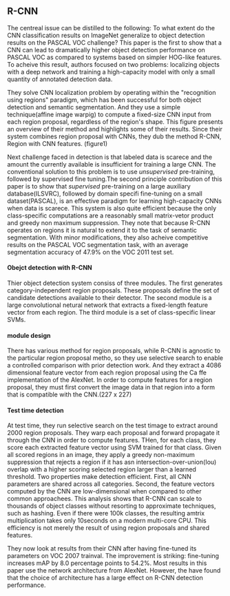 ## R-CNN

The centreal issue can be distilled to the following: To what extent do the CNN classification results on ImageNet generalize to object detection results on the PASCAL VOC challenge? This paper is the first to show that a CNN can lead to dramatically higher object detection performance on PASCAL VOC as compared to systems based on simpler HOG-like features. To acheive this result, authors focused on two problems: localizing objects with a deep network and training a high-capacity model with only a small quantity of annotated detection data.


They solve CNN localization problem by operating within the "recognition using regions" paradigm, which has been successful for both object detection and semantic segmentation. And they use a simple technique(affine image warpig) to compute a fixed-size CNN input from each region proposal, regardless of the region's shape. This figure presents an overview of their method and highlights some of their results. Since their system combines region proposal with CNNs, they dub the method R-CNN, Region with CNN features.
(figure1)

Next challenge faced in detection is that labeled data is scarece and the amount the currently available is insufficient for training a large CNN. The conventional solution to this problem is to use _unsupervised_ pre-training, followed by supervised fine tuning.The second principle contribution of this paper is to show that _supervised_ pre-training on a large auxiliary database(ILSVRC), followed by domain specifi fine-tuning on a small dataset(PASCAL), is an effective paradigm for learning high-capacity CNNs when data is scarece. This system is also quite efficient because the only class-specific computations are a reasonably small matrix-vetor product and greedy non maximum suppression. They note that because R-CNN operates on regions it is natural to extend it to the task of semantic segmentation. With minor modifications, they also acheive competitive results on the PASCAL VOC segmentation task, with an average segmentation accuracy of 47.9% on the VOC 2011 test set.

#### Obejct detection with R-CNN

Thier object detection system consiss of three modules. The first generates category-independent region proposals. These proposals define the set of candidate detections available to their detector. The second module is a large convolutional netural network that extracts a fixed-length feature vector from each region. The third module is a set of class-specific linear SVMs.

#### module design
There has various method for region proposals, while R-CNN is agnostic to the particular region proposal metho, so they use selective search to enable a controlled comparison with prior detection work. And they extract a 4086 dimensional feature vector from each region proposal using the Ca ffe implementation of the AlexNet. In order to compute features for a region proposal, they must first convert the image data in that region into a form that is compatible with the CNN.(227 x 227)

#### Test time detection
At test time, they run selective search on the test timage to extract around 2000 region proposals. They warp each proposal and forward propagate it through the CNN in order to compute features. THen, for each class, they score each extracted feature vector using SVM trained for that class. Given all scored regions in an image, they apply a greedy non-maximum suppression that rejects a region if it has asn intersection-over-union(Iou) overlap with a higher scoring selected region larger than a learned threshold. Two properties make detection efficient. First, all CNN parameters are shared across all categories. Second, the feature vectors computed by the CNN are low-dimensional when compared to other common approachees. This analysis shows that R-CNN can scale to thousands of object classes without resorting to approximate techniques, such as hashing. Even if there were 100k classes, the resulting amtrix multiplication takes only 10seconds on a modern multi-core CPU. This efficiency is not merely the result of using region proposals and shared features.


They now look at results from their CNN after having fine-tuned its parameters on VOC 2007 trainval. The improvement is striking: fine-tuning increases mAP by 8.0 percentage points to 54.2%. Most results in this paper use the network architecture from AlexNet. However, the have found that the choice of architecture has a large effect on R-CNN detection performance. 
